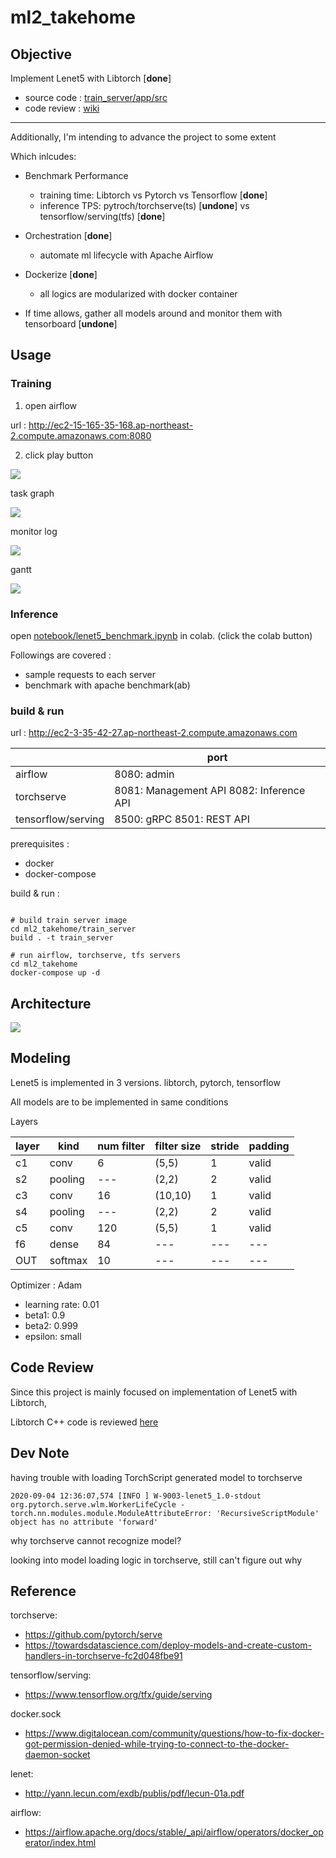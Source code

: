 # ml2_takehome

## Objective

Implement Lenet5 with Libtorch [**done**]
* source code : [train_server/app/src](https://github.com/anthony0727/ml2_takehome/tree/master/train_server/app/src)
* code review : [wiki](https://github.com/anthony0727/ml2_takehome/wiki/Code-Review)

---

Additionally, I'm intending to advance the project to some extent

Which inlcudes:

* Benchmark Performance 
  * training time: Libtorch vs Pytorch vs Tensorflow [**done**]
  * inference TPS: pytroch/torchserve(ts) [**undone**] vs tensorflow/serving(tfs) [**done**] 

* Orchestration [**done**]
  * automate ml lifecycle with Apache Airflow

* Dockerize [**done**]
  * all logics are modularized with docker container

* If time allows, gather all models around and monitor them with tensorboard [**undone**]

## Usage

### Training

1. open airflow 

url : http://ec2-15-165-35-168.ap-northeast-2.compute.amazonaws.com:8080

2. click play button

![](img/airflow.png)

task graph

![](img/airflow_graph.png)

monitor log

![](img/airflow_log.png)

gantt

![](img/airflow_gantt.png)

### Inference

open [notebook/lenet5_benchmark.ipynb](https://github.com/anthony0727/ml2_takehome/blob/master/notebook/lenet5_benchmark.ipynb) in colab. (click the colab button)

Followings are covered : 

* sample requests to each server
* benchmark with apache benchmark(ab)

### build & run

url : http://ec2-3-35-42-27.ap-northeast-2.compute.amazonaws.com

|                    | port                                     |
|--------------------|------------------------------------------|
| airflow            | 8080: admin                              |
| torchserve         | 8081: Management API 8082: Inference API |
| tensorflow/serving | 8500: gRPC 8501: REST API                |

prerequisites :

* docker
* docker-compose

build & run :
```Shell

# build train server image
cd ml2_takehome/train_server
build . -t train_server

# run airflow, torchserve, tfs servers
cd ml2_takehome
docker-compose up -d
```

## Architecture

![](img/archi.png)

## Modeling

Lenet5 is implemented in 3 versions. libtorch, pytorch, tensorflow

All models are to be implemented in same conditions

Layers

| layer  | kind | num filter | filter size | stride | padding |
|--- |--- |----| ----|----|----|
| c1 |conv| 6   | (5,5) | 1  | valid |
| s2 |pooling| --- | (2,2) | 2  | valid | 
| c3 |conv| 16  | (10,10) | 1 | valid |
| s4 |pooling| --- | (2,2) | 2 | valid |
| c5 |conv| 120  | (5,5) | 1  | valid |
| f6 |dense| 84   | --- | ---  | --- |
| OUT | softmax | 10 |  --- | --- | --- |


Optimizer : Adam

* learning rate: 0.01
* beta1: 0.9
* beta2: 0.999
* epsilon: small

## Code Review

Since this project is mainly focused on implementation of Lenet5 with Libtorch,

Libtorch C++ code is reviewed [here](https://github.com/anthony0727/ml2_takehome/wiki/Code-Review)

## Dev Note

having trouble with loading TorchScript generated model to torchserve

```
2020-09-04 12:36:07,574 [INFO ] W-9003-lenet5_1.0-stdout org.pytorch.serve.wlm.WorkerLifeCycle - torch.nn.modules.module.ModuleAttributeError: 'RecursiveScriptModule' object has no attribute 'forward'
```

why torchserve cannot recognize model?

looking into model loading logic in torchserve, still can't figure out why

## Reference

torchserve: 
* https://github.com/pytorch/serve
* https://towardsdatascience.com/deploy-models-and-create-custom-handlers-in-torchserve-fc2d048fbe91

tensorflow/serving:
* https://www.tensorflow.org/tfx/guide/serving

docker.sock
* https://www.digitalocean.com/community/questions/how-to-fix-docker-got-permission-denied-while-trying-to-connect-to-the-docker-daemon-socket

lenet:
* http://yann.lecun.com/exdb/publis/pdf/lecun-01a.pdf

airflow:
* https://airflow.apache.org/docs/stable/_api/airflow/operators/docker_operator/index.html
